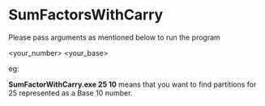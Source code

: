 # SumFactorsWithCarry

Please pass arguments as mentioned below to run the program 

<your_number> <your_base>

eg:  

**SumFactorWithCarry.exe 25 10** means that you want to find partitions for 25 represented as a Base 10 number.
